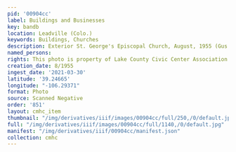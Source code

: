 ```yaml
---
pid: '00904cc'
label: Buildings and Businesses
key: bandb
location: Leadville (Colo.)
keywords: Buildings, Churches
description: Exterior St. George's Episcopal Church, August, 1955 (Gus Robinson collection)
named_persons: 
rights: This photo is property of Lake County Civic Center Association.
creation_date: 8/1955
ingest_date: '2021-03-30'
latitude: '39.24665'
longitude: "-106.29371"
format: Photo
source: Scanned Negative
order: '851'
layout: cmhc_item
thumbnail: "/img/derivatives/iiif/images/00904cc/full/250,/0/default.jpg"
full: "/img/derivatives/iiif/images/00904cc/full/1140,/0/default.jpg"
manifest: "/img/derivatives/iiif/00904cc/manifest.json"
collection: cmhc
---
```


